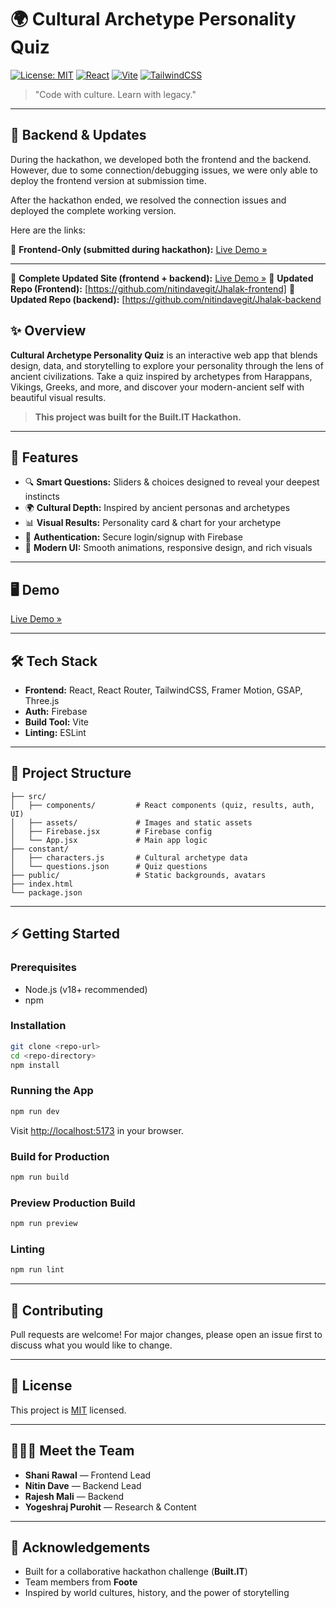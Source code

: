 # 🌍 Cultural Archetype Personality Quiz

[![License: MIT](https://img.shields.io/badge/License-MIT-blue.svg)](LICENSE)
[![React](https://img.shields.io/badge/React-19.1.0-61DAFB?logo=react)](https://react.dev/)
[![Vite](https://img.shields.io/badge/Vite-6.3.5-646CFF?logo=vite)](https://vitejs.dev/)
[![TailwindCSS](https://img.shields.io/badge/TailwindCSS-4.1.11-38BDF8?logo=tailwindcss)](https://tailwindcss.com/)

> "Code with culture. Learn with legacy."

---

## 🚀 Backend & Updates

During the hackathon, we developed both the frontend and the backend.  
However, due to some connection/debugging issues, we were only able to deploy the frontend version at submission time.

After the hackathon ended, we resolved the connection issues and deployed the complete working version.

Here are the links:

🔗 **Frontend-Only (submitted during hackathon):** [Live Demo »](https://jhalak-404nf.netlify.app/)

---

🔗 **Complete Updated Site (frontend + backend):** [Live Demo »](https://jhalak-cultural-personality.netlify.app/)
📂 **Updated Repo (Frontend):** [https://github.com/nitindavegit/Jhalak-frontend]
📂 **Updated Repo (backend):** [https://github.com/nitindavegit/Jhalak-backend




## ✨ Overview

**Cultural Archetype Personality Quiz** is an interactive web app that blends design, data, and storytelling to explore your personality through the lens of ancient civilizations. Take a quiz inspired by archetypes from Harappans, Vikings, Greeks, and more, and discover your modern-ancient self with beautiful visual results.

> **This project was built for the Built.IT Hackathon.**

---

## 🚀 Features

- 🔍 **Smart Questions:** Sliders & choices designed to reveal your deepest instincts
- 🌍 **Cultural Depth:** Inspired by ancient personas and archetypes
- 📊 **Visual Results:** Personality card & chart for your archetype
- 🔐 **Authentication:** Secure login/signup with Firebase
- 💎 **Modern UI:** Smooth animations, responsive design, and rich visuals

---

## 🖥️ Demo

<!-- If deployed, add your live link below -->
[Live Demo »](https://jhalak-404nf.netlify.app/)

---

## 🛠️ Tech Stack

- **Frontend:** React, React Router, TailwindCSS, Framer Motion, GSAP, Three.js
- **Auth:** Firebase
- **Build Tool:** Vite
- **Linting:** ESLint

---

## 📂 Project Structure

```
├── src/
│   ├── components/         # React components (quiz, results, auth, UI)
│   ├── assets/             # Images and static assets
│   ├── Firebase.jsx        # Firebase config
│   └── App.jsx             # Main app logic
├── constant/
│   ├── characters.js       # Cultural archetype data
│   └── questions.json      # Quiz questions
├── public/                 # Static backgrounds, avatars
├── index.html
└── package.json
```

---

## ⚡ Getting Started

### Prerequisites
- Node.js (v18+ recommended)
- npm

### Installation
```bash
git clone <repo-url>
cd <repo-directory>
npm install
```

### Running the App
```bash
npm run dev
```
Visit [http://localhost:5173](http://localhost:5173) in your browser.

### Build for Production
```bash
npm run build
```

### Preview Production Build
```bash
npm run preview
```

### Linting
```bash
npm run lint
```

---

## 🤝 Contributing
Pull requests are welcome! For major changes, please open an issue first to discuss what you would like to change.

---

## 📝 License
This project is [MIT](LICENSE) licensed.

---

## 🧑‍🤝‍🧑 Meet the Team

- **Shani Rawal** — Frontend Lead
- **Nitin Dave** — Backend Lead
- **Rajesh Mali** — Backend
- **Yogeshraj Purohit** — Research & Content

---

## 🙏 Acknowledgements
- Built for a collaborative hackathon challenge (**Built.IT**)
- Team members from **Foote**
- Inspired by world cultures, history, and the power of storytelling

